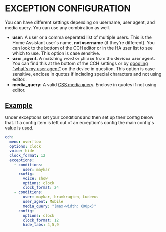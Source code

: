 <!-- Disable sidebar -->
<script>
let sidebar = document.getElementsByClassName("col-md-3")[0];
sidebar.parentNode.removeChild(sidebar);
document.getElementsByClassName("col-md-9")[0].style.cssText = "width:80%;display:block;margin-left:10%";
</script>
<!-- Disable sidebar -->

# **EXCEPTION CONFIGURATION**

You can have different settings depending on username, user agent, and media query. You can use any combination as well.

* **user:** A user or a comma seperated list of multiple users. This is the Home Assistant user's name, **not username** (if they're different). You can look to the bottom of the CCH editor or in the HA user list to see which to use. This option is case sensitive.
* **user_agent:** A matching word or phrase from the devices user agent. You can find this at the bottom of the CCH settings or by [googling "what's my user agent"](http://www.google.com/search?q=whats+my+user+agent) on the device in question. This option is case sensitive, enclose in quotes if including special characters and not using editor..
* **media_query:** A valid [CSS media query](https://www.w3schools.com/css/css_rwd_mediaqueries.asp). Enclose in quotes if not using editor.


## <u>Example</U>

Under exceptions set your conditions and then set up their config below that. If a config item is left out of an exception's config the main config's value is used.

```yaml
cch:
  menu: overflow
  options: clock
  voice: hide
  clock_format: 12
  exceptions:
    - conditions:
        user: maykar
      config:
        voice: show
        options: clock
        clock_format: 24
    - conditions:
        user: maykar, bramkragten, Ludeeus
        user_agent: Mobile
        media_query: "(max-width: 600px)"
      config:
        options: clock
        clock_format: 12
        hide_tabs: 4,5,9
```
